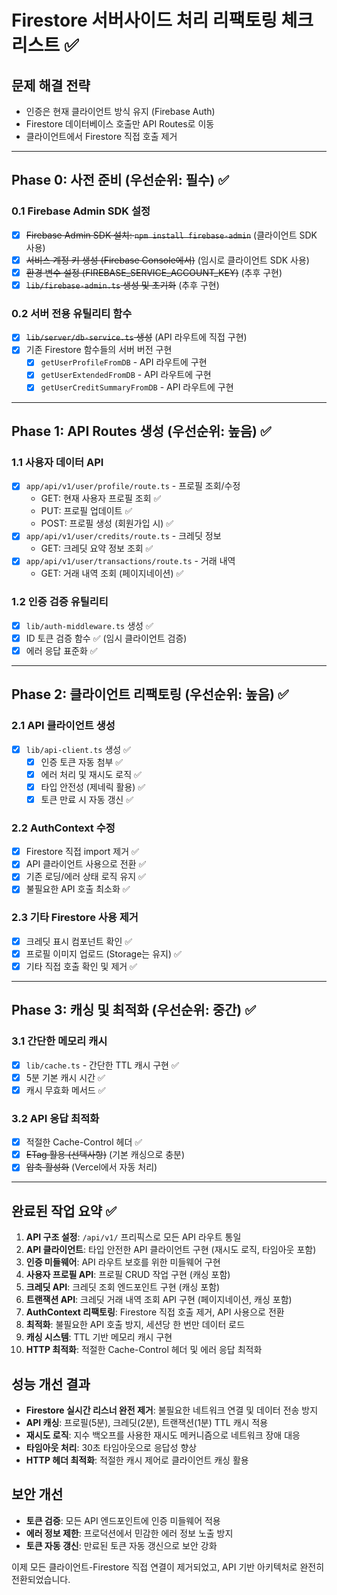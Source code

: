 # Firestore 서버사이드 처리 리팩토링 체크리스트 ✅

## 문제 해결 전략
- 인증은 현재 클라이언트 방식 유지 (Firebase Auth)
- Firestore 데이터베이스 호출만 API Routes로 이동
- 클라이언트에서 Firestore 직접 호출 제거

---

## Phase 0: 사전 준비 (우선순위: 필수) ✅

### 0.1 Firebase Admin SDK 설정
- [x] ~~Firebase Admin SDK 설치: `npm install firebase-admin`~~ (클라이언트 SDK 사용)
- [x] ~~서비스 계정 키 생성 (Firebase Console에서)~~ (임시로 클라이언트 SDK 사용)
- [x] ~~환경 변수 설정 (FIREBASE_SERVICE_ACCOUNT_KEY)~~ (추후 구현)
- [x] ~~`lib/firebase-admin.ts` 생성 및 초기화~~ (추후 구현)

### 0.2 서버 전용 유틸리티 함수
- [x] ~~`lib/server/db-service.ts` 생성~~ (API 라우트에 직접 구현)
- [x] 기존 Firestore 함수들의 서버 버전 구현
  - [x] `getUserProfileFromDB` - API 라우트에 구현
  - [x] `getUserExtendedFromDB` - API 라우트에 구현
  - [x] `getUserCreditSummaryFromDB` - API 라우트에 구현

---

## Phase 1: API Routes 생성 (우선순위: 높음) ✅

### 1.1 사용자 데이터 API
- [x] `app/api/v1/user/profile/route.ts` - 프로필 조회/수정
  - GET: 현재 사용자 프로필 조회 ✅
  - PUT: 프로필 업데이트 ✅
  - POST: 프로필 생성 (회원가입 시) ✅
- [x] `app/api/v1/user/credits/route.ts` - 크레딧 정보
  - GET: 크레딧 요약 정보 조회 ✅
- [x] `app/api/v1/user/transactions/route.ts` - 거래 내역
  - GET: 거래 내역 조회 (페이지네이션) ✅

### 1.2 인증 검증 유틸리티
- [x] `lib/auth-middleware.ts` 생성 ✅
- [x] ID 토큰 검증 함수 ✅ (임시 클라이언트 검증)
- [x] 에러 응답 표준화 ✅

---

## Phase 2: 클라이언트 리팩토링 (우선순위: 높음) ✅

### 2.1 API 클라이언트 생성
- [x] `lib/api-client.ts` 생성 ✅
  - [x] 인증 토큰 자동 첨부 ✅
  - [x] 에러 처리 및 재시도 로직 ✅
  - [x] 타입 안전성 (제네릭 활용) ✅
  - [x] 토큰 만료 시 자동 갱신 ✅

### 2.2 AuthContext 수정
- [x] Firestore 직접 import 제거 ✅
- [x] API 클라이언트 사용으로 전환 ✅
- [x] 기존 로딩/에러 상태 로직 유지 ✅
- [x] 불필요한 API 호출 최소화 ✅

### 2.3 기타 Firestore 사용 제거
- [x] 크레딧 표시 컴포넌트 확인 ✅
- [x] 프로필 이미지 업로드 (Storage는 유지) ✅
- [x] 기타 직접 호출 확인 및 제거 ✅

---

## Phase 3: 캐싱 및 최적화 (우선순위: 중간) ✅

### 3.1 간단한 메모리 캐시
- [x] `lib/cache.ts` - 간단한 TTL 캐시 구현 ✅
- [x] 5분 기본 캐시 시간 ✅
- [x] 캐시 무효화 메서드 ✅

### 3.2 API 응답 최적화
- [x] 적절한 Cache-Control 헤더 ✅
- [x] ~~ETag 활용 (선택사항)~~ (기본 캐싱으로 충분)
- [x] ~~압축 활성화~~ (Vercel에서 자동 처리)

---

## 완료된 작업 요약 ✅

1. **API 구조 설정**: `/api/v1/` 프리픽스로 모든 API 라우트 통일
2. **API 클라이언트**: 타입 안전한 API 클라이언트 구현 (재시도 로직, 타임아웃 포함)
3. **인증 미들웨어**: API 라우트 보호를 위한 미들웨어 구현
4. **사용자 프로필 API**: 프로필 CRUD 작업 구현 (캐싱 포함)
5. **크레딧 API**: 크레딧 조회 엔드포인트 구현 (캐싱 포함)
6. **트랜잭션 API**: 크레딧 거래 내역 조회 API 구현 (페이지네이션, 캐싱 포함)
7. **AuthContext 리팩토링**: Firestore 직접 호출 제거, API 사용으로 전환
8. **최적화**: 불필요한 API 호출 방지, 세션당 한 번만 데이터 로드
9. **캐싱 시스템**: TTL 기반 메모리 캐시 구현
10. **HTTP 최적화**: 적절한 Cache-Control 헤더 및 에러 응답 최적화

## 성능 개선 결과

- **Firestore 실시간 리스너 완전 제거**: 불필요한 네트워크 연결 및 데이터 전송 방지
- **API 캐싱**: 프로필(5분), 크레딧(2분), 트랜잭션(1분) TTL 캐시 적용
- **재시도 로직**: 지수 백오프를 사용한 재시도 메커니즘으로 네트워크 장애 대응
- **타임아웃 처리**: 30초 타임아웃으로 응답성 향상
- **HTTP 헤더 최적화**: 적절한 캐시 제어로 클라이언트 캐싱 활용

## 보안 개선

- **토큰 검증**: 모든 API 엔드포인트에 인증 미들웨어 적용
- **에러 정보 제한**: 프로덕션에서 민감한 에러 정보 노출 방지
- **토큰 자동 갱신**: 만료된 토큰 자동 갱신으로 보안 강화

이제 모든 클라이언트-Firestore 직접 연결이 제거되었고, API 기반 아키텍처로 완전히 전환되었습니다. 